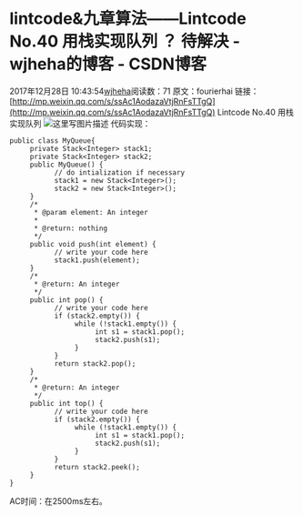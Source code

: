 # lintcode&九章算法——Lintcode No.40 用栈实现队列 ？ 待解决 - wjheha的博客 - CSDN博客
2017年12月28日 10:43:54[wjheha](https://me.csdn.net/wjheha)阅读数：71
原文：fourierhai 
链接：[http://mp.weixin.qq.com/s/ssAc1AodazaVtjRnFsTTgQ](http://mp.weixin.qq.com/s/ssAc1AodazaVtjRnFsTTgQ)
Lintcode No.40 用栈实现队列 
![这里写图片描述](https://img-blog.csdn.net/20171228104244925?watermark/2/text/aHR0cDovL2Jsb2cuY3Nkbi5uZXQvd2poZWhh/font/5a6L5L2T/fontsize/400/fill/I0JBQkFCMA==/dissolve/70/gravity/SouthEast)
代码实现：
```
public class MyQueue{
     private Stack<Integer> stack1;
     private Stack<Integer> stack2;
     public MyQueue() {
           // do intialization if necessary
           stack1 = new Stack<Integer>();
           stack2 = new Stack<Integer>();
     }
     /*
      * @param element: An integer
      *
      * @return: nothing
      */
     public void push(int element) {
           // write your code here
           stack1.push(element);
     }
     /*
      * @return: An integer
      */
     public int pop() {
           // write your code here
           if (stack2.empty()) {
                while (!stack1.empty()) {
                     int s1 = stack1.pop();
                     stack2.push(s1);
                }
           }
           return stack2.pop();
     }
     /*
      * @return: An integer
      */
     public int top() {
           // write your code here
           if (stack2.empty()) {
                while (!stack1.empty()) {
                     int s1 = stack1.pop();
                     stack2.push(s1);
                }
           }
           return stack2.peek();
     }
}
```
AC时间：在2500ms左右。
